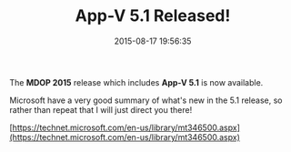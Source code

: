 ﻿---
title: App-V 5.1 Released!
slug: app-v-5-1-released
date: '2015-08-17 19:56:35'
redirect_from: /2015/08/app-v-5-1-released/
layout: single
classes: wide
categories:
  - App-V
tags:
  - App-V
---

The **MDOP 2015** release which includes **App-V 5.1** is now available.

Microsoft have a very good summary of what's new in the 5.1 release, so rather than repeat that I will just direct you there!

[https://technet.microsoft.com/en-us/library/mt346500.aspx](https://technet.microsoft.com/en-us/library/mt346500.aspx)